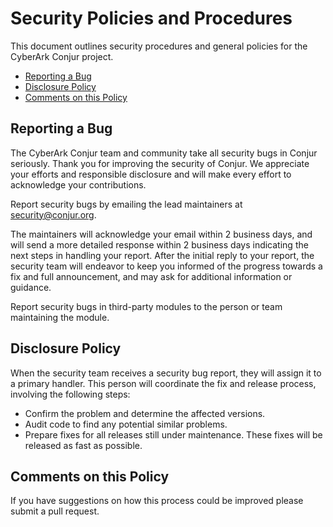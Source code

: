 # Security Policies and Procedures

This document outlines security procedures and general policies for the CyberArk Conjur
project.

  * [Reporting a Bug](#reporting-a-bug)
  * [Disclosure Policy](#disclosure-policy)
  * [Comments on this Policy](#comments-on-this-policy)

## Reporting a Bug

The CyberArk Conjur team and community take all security bugs in Conjur seriously.
Thank you for improving the security of Conjur. We appreciate your efforts and
responsible disclosure and will make every effort to acknowledge your
contributions.

Report security bugs by emailing the lead maintainers at security@conjur.org.

The maintainers will acknowledge your email within 2 business days, and will send a
more detailed response within 2 business days indicating the next steps in handling
your report. After the initial reply to your report, the security team will
endeavor to keep you informed of the progress towards a fix and full
announcement, and may ask for additional information or guidance.

Report security bugs in third-party modules to the person or team maintaining
the module.

## Disclosure Policy

When the security team receives a security bug report, they will assign it to a
primary handler. This person will coordinate the fix and release process,
involving the following steps:

  * Confirm the problem and determine the affected versions.
  * Audit code to find any potential similar problems.
  * Prepare fixes for all releases still under maintenance. These fixes will be
    released as fast as possible.

## Comments on this Policy

If you have suggestions on how this process could be improved please submit a
pull request.
